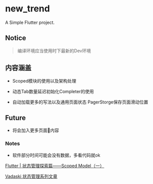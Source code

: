 ﻿# new_trend

A Simple Flutter project.

## Notice

> 编译环境应当使用时下最新的Dev环境

## 内容涵盖

* Scoped模块的使用以及架构处理

* 动态Tab数量延迟初始化Completer的使用

* 自动加载更多的写法以及通用页面状态 PagerStorge保存页面滑动位置

## Future

* 将会加入更多页面内容

### Notes

* 软件部分时间可能会没有数据，多看代码就ok

[Flutter | 状态管理探索篇——Scoped Model（一）](https://www.jianshu.com/u/f0cd06a06592)

[Vadaski 状态管理系列文章](https://www.jianshu.com/u/f0cd06a06592)